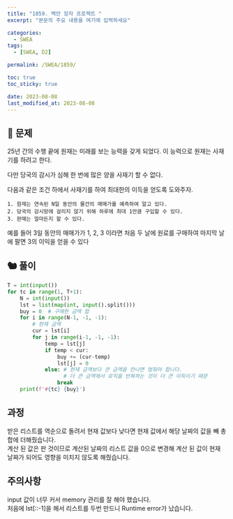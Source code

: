 ```yaml
---
title: "1859. 백만 장자 프로젝트 "
excerpt: "본문의 주요 내용을 여기에 입력하세요"

categories:
  - SWEA
tags:
  - [SWEA, D2]

permalink: /SWEA/1859/

toc: true
toc_sticky: true

date: 2023-08-08
last_modified_at: 2023-08-08
---
```


## 🦥 문제
25년 간의 수행 끝에 원재는 미래를 보는 능력을 갖게 되었다. 이 능력으로 원재는 사재기를 하려고 한다.

다만 당국의 감시가 심해 한 번에 많은 양을 사재기 할 수 없다.

다음과 같은 조건 하에서 사재기를 하여 최대한의 이득을 얻도록 도와주자.

    1. 원재는 연속된 N일 동안의 물건의 매매가를 예측하여 알고 있다.
    2. 당국의 감시망에 걸리지 않기 위해 하루에 최대 1만큼 구입할 수 있다.
    3. 판매는 얼마든지 할 수 있다.

예를 들어 3일 동안의 매매가가 1, 2, 3 이라면 처음 두 날에 원료를 구매하여 마지막 날에 팔면 3의 이익을 얻을 수 있다

## 🐿️ 풀이
```python
T = int(input())
for tc in range(1, T+1):
    N = int(input())
    lst = list(map(int, input().split()))
    buy = 0  # 구매한 금액 합
    for i in range(N-1, -1, -1):
        # 현재 금액
        cur = lst[i]
        for j in range(i-1, -1, -1):
            temp = lst[j]
            if temp < cur:
                buy += (cur-temp)
                lst[j] = 0
            else: # 현재 금액보다 큰 금액을 만나면 멈춰야 합니다. 
                  # 더 큰 금액에서 로직을 반복하는 것이 더 큰 이득이기 때문
                break 
    print(f'#{tc} {buy}')
```

## 과정
받은 리스트를 역순으로 돌려서 현재 값보다 낮다면 현재 값에서 해당 날짜의 값을 빼 총합에 더해줬습니다.  
계산 된 값은 판 것이므로 계산된 날짜의 리스트 값을 0으로 변경해 계산 된 값이 현재 날짜가 되어도 영향을 미치지 않도록 해줬습니다.  
## 주의사항
input 값이 너무 커서 memory 관리를 잘 해야 했습니다.  
처음에 lst[::-1]을 해서 리스트를 두번 만드니 Runtime error가 났습니다.  